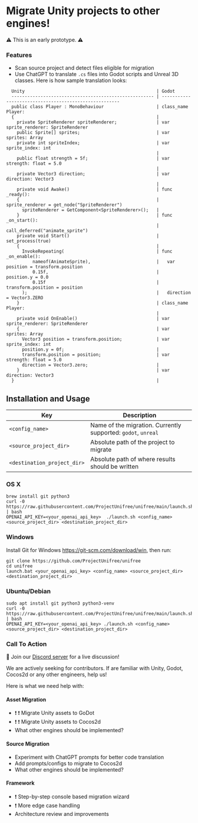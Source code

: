 # Migrate Unity projects to other engines!

:warning: This is an early prototype. :warning:

### Features

* Scan source project and detect files eligible for migration
* Use ChatGPT to translate `.cs` files into Godot scripts and Unreal 3D classes. Here is how sample translation looks:
```
  Unity                                                  | Godot                                   
  ------------------------------------------------------ | ------------------------------------------------------
  public class Player : MonoBehaviour                    | class_name Player:
  {                                                      | 
    private SpriteRenderer spriteRenderer;               | var sprite_renderer: SpriteRenderer
    public Sprite[] sprites;                             | var sprites: Array
    private int spriteIndex;                             | var sprite_index: int
                                                         | 
    public float strength = 5f;                          | var strength: float = 5.0
                                                         | 
    private Vector3 direction;                           | var direction: Vector3
                                                         | 
    private void Awake()                                 | func _ready():
    {                                                    |   sprite_renderer = get_node("SpriteRenderer")
      spriteRenderer = GetComponent<SpriteRenderer>();   | 
    }                                                    | func _on_start():
                                                         |   call_deferred("animate_sprite")
    private void Start()                                 |   set_process(true)
    {                                                    | 
      InvokeRepeating(                                   | func _on_enable():
          nameof(AnimateSprite),                         |   var position = transform.position
          0.15f,                                         |   position.y = 0.0
          0.15f                                          |   transform.position = position
      );                                                 |   direction = Vector3.ZERO
    }                                                    | class_name Player:
                                                         | 
    private void OnEnable()                              | var sprite_renderer: SpriteRenderer
    {                                                    | var sprites: Array
      Vector3 position = transform.position;             | var sprite_index: int
      position.y = 0f;                                   | 
      transform.position = position;                     | var strength: float = 5.0
      direction = Vector3.zero;                          | 
    }                                                    | var direction: Vector3
  }                                                      |

```

## Installation and Usage

 | Key                           | Description                                                   
 | ----------------------------- | ------------------------------------------------------------- 
 | `<config_name>`               | Name of the migration. Currently supported: `godot`, `unreal`  
 | `<source_project_dir>`        | Absolute path of the project to migrate                       
 | `<destination_project_dir>`   | Absolute path of where results should be written              

### OS X

```
brew install git python3
curl -0 https://raw.githubusercontent.com/ProjectUnifree/unifree/main/launch.sh | bash
OPENAI_API_KEY=<your_openai_api_key>  ./launch.sh <config_name> <source_project_dir> <destination_project_dir>
```
 
### Windows

Install Git for Windows https://git-scm.com/download/win, then run:

```
git clone https://github.com/ProjectUnifree/unifree
cd unifree
launch.bat <your_openai_api_key> <config_name> <source_project_dir> <destination_project_dir>
```

### Ubuntu/Debian

```
sudo apt install git python3 python3-venv
curl -0 https://raw.githubusercontent.com/ProjectUnifree/unifree/main/launch.sh | bash
OPENAI_API_KEY=<your_openai_api_key> ./launch.sh <config_name> <source_project_dir> <destination_project_dir>
```


### Call To Action

:wave: Join our [Discord server](https://discord.gg/Ee5wJ4JWBQ) for a live discussion!

We are actively seeking for contributors. If are familiar with Unity, Godot, Cocos2d or any other engineers, help us!

Here is what we need help with:

#### Asset Migration

* :exclamation: :exclamation: Migrate Unity assets to GoDot
* :exclamation: :exclamation: Migrate Unity assets to Cocos2d
* What other engines should be implemented?

#### Source Migration

* Experiment with ChatGPT prompts for better code translation
* Add prompts/configs to migrate to Cocos2d
* What other engines should be implemented?

#### Framework

* :exclamation: Step-by-step console based migration wizard
* :exclamation: More edge case handling
* Architecture review and improvements
